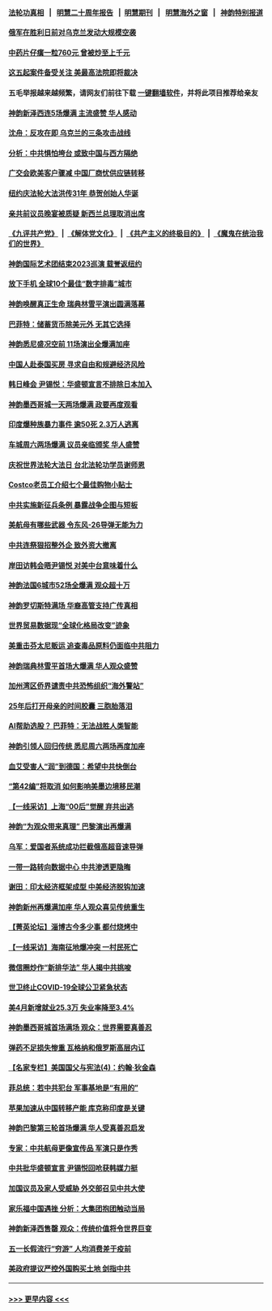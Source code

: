 #### [法轮功真相](https://github.com/gfw-breaker/truth/blob/master/README.md?t=0) &nbsp;&nbsp;|&nbsp;&nbsp; [明慧二十周年报告](https://github.com/gfw-breaker/mh-reports/blob/master/README.md?t=0) &nbsp;&nbsp;|&nbsp;&nbsp;[明慧期刊](https://github.com/gfw-breaker/mh-qikan) &nbsp;&nbsp;|&nbsp;&nbsp; [明慧海外之窗](https://github.com/gfw-breaker/mh-news/blob/master/README.md?t=0) &nbsp;&nbsp;|&nbsp;&nbsp; [神韵特别报道](https://github.com/gfw-breaker/mh-news/blob/master/shenyun.md?t=0)
#### [俄军在胜利日前对乌克兰发动大规模空袭](../pages/nf4514/n13990844.md?t=05090343) 
#### [中药片仔癀一粒760元 曾被炒至上千元](../pages/nf4514/n13990970.md?t=05090343) 
#### [这五起案件备受关注 美最高法院即将裁决](../pages/nf4514/n13990636.md?t=05090343) 
#### 五毛举报越来越频繁，请网友们前往下载 [一键翻墙软件](https://github.com/gfw-breaker/ssr-accounts)，并将此项目推荐给亲友
#### [神韵新泽西连5场爆满 主流盛赞 华人感动](../pages/nf4514/n13990918.md?t=05090343) 
#### [沈舟：反攻在即 乌克兰的三条攻击战线](../pages/nf4514/n13990904.md?t=05090343) 
#### [分析：中共惧怕垮台 或致中国与西方隔绝](../pages/nf4514/n13991171.md?t=05090343) 
#### [广交会欧美客户骤减 中国厂商忧供应链转移](../pages/nf4514/n13990739.md?t=05090343) 
#### [纽约庆法轮大法洪传31年 恭贺创始人华诞](../pages/nf4514/n13990685.md?t=05090343) 
#### [亲共前议员晚宴被质疑 新西兰总理取消出席](../pages/nf4514/n13990934.md?t=05090343) 
#### [《九评共产党》](https://github.com/begood0513/9ping.md/blob/master/README.md) &nbsp;|&nbsp; [《解体党文化》](../../../../jtdwh.md/blob/master/README.md)  &nbsp;|&nbsp; [《共产主义的终极目的》](../../../../gczydzjmd.md/blob/master/README.md) &nbsp;|&nbsp; [《魔鬼在统治我们的世界》](../../../../mgztzwmdsj.md/blob/master/README.md) 
#### [神韵国际艺术团结束2023巡演 载誉返纽约](../pages/nf4514/n13990805.md?t=05090343) 
#### [放下手机 全球10个最佳“数字排毒”城市](../pages/nf4514/n13989294.md?t=05090343) 
#### [神韵唤醒真正生命 瑞典林雪平演出圆满落幕](../pages/nf4514/n13990635.md?t=05090343) 
#### [巴菲特：储蓄货币除美元外 无其它选择](../pages/nf4514/n13990524.md?t=05090343) 
#### [神韵悉尼盛况空前 11场演出全爆满加座](../pages/nf4514/n13990634.md?t=05090343) 
#### [中国人赴泰国买房 寻求自由和规避经济风险](../pages/nf4514/n13990631.md?t=05090343) 
#### [韩日峰会 尹锡悦：华盛顿宣言不排除日本加入](../pages/nf4514/n13990504.md?t=05090343) 
#### [神韵墨西哥城一天两场爆满 政要再度观看](../pages/nf4514/n13990549.md?t=05090343) 
#### [印度爆种族暴力事件 逾50死 2.3万人逃离](../pages/nf4514/n13990394.md?t=05090343) 
#### [车城周六两场爆满 议员亲临颁奖 华人盛赞](../pages/nf4514/n13990408.md?t=05090343) 
#### [庆祝世界法轮大法日 台北法轮功学员谢师恩](../pages/nf4514/n13989540.md?t=05090343) 
#### [Costco老员工介绍七个最佳购物小贴士](../pages/nf4514/n13988465.md?t=05090343) 
#### [中共实施新征兵条例 暴露战争企图与短板](../pages/nf4514/n13989809.md?t=05090343) 
#### [美航母有哪些武器 令东风-26导弹无能为力](../pages/nf4514/n13984834.md?t=05090343) 
#### [中共连祭狠招整外企 致外资大撤离](../pages/nf4514/n13989810.md?t=05090343) 
#### [岸田访韩会晤尹锡悦 对美中台意味着什么](../pages/nf4514/n13989914.md?t=05090343) 
#### [神韵法国6城市52场全爆满 观众超十万](../pages/nf4514/n13990228.md?t=05090343) 
#### [神韵罗切斯特满场 华裔高管支持广传真相](../pages/nf4514/n13990197.md?t=05090343) 
#### [世界贸易数据现“全球化格局改变”迹象](../pages/nf4514/n13989803.md?t=05090343) 
#### [美重击芬太尼贩运 追查毒品原料仍面临中共阻力](../pages/nf4514/n13989834.md?t=05090343) 
#### [神韵瑞典林雪平首场大爆满 华人观众盛赞](../pages/nf4514/n13989912.md?t=05090343) 
#### [加州湾区侨界谴责中共恐怖组织“海外警站”](../pages/nf4514/n13989362.md?t=05090343) 
#### [25年后打开母亲的时间胶囊 三胞胎落泪](../pages/nf4514/n13989472.md?t=05090343) 
#### [AI帮助选股？ 巴菲特：无法战胜人类智能](../pages/nf4514/n13989764.md?t=05090343) 
#### [神韵引领人回归传统 悉尼周六两场再度加座](../pages/nf4514/n13989749.md?t=05090343) 
#### [血艾受害人“润”到德国：希望中共快倒台](../pages/nf4514/n13989323.md?t=05090343) 
#### [“第42编”将取消 如何影响美墨边境移民潮](../pages/nf4514/n13989615.md?t=05090343) 
#### [【一线采访】上海“00后”觉醒 弃共出逃](../pages/nf4514/n13989474.md?t=05090343) 
#### [神韵“为观众带来真理” 巴黎演出再爆满](../pages/nf4514/n13989373.md?t=05090343) 
#### [乌军：爱国者系统成功拦截俄高超音速导弹](../pages/nf4514/n13989520.md?t=05090343) 
#### [一带一路转向数据中心 中共渗透更隐晦](../pages/nf4514/n13989420.md?t=05090343) 
#### [谢田：印太经济框架成型 中美经济脱钩加速](../pages/nf4514/n13989200.md?t=05090343) 
#### [神韵新州再爆满加座 华人观众喜见传统重生](../pages/nf4514/n13989421.md?t=05090343) 
#### [【菁英论坛】淄博古今多少事 都付烧烤中](../pages/nf4514/n13989188.md?t=05090343) 
#### [【一线采访】海南征地爆冲突 一村民死亡](../pages/nf4514/n13989137.md?t=05090343) 
#### [微信圈炒作“新排华法” 华人揭中共挑唆](../pages/nf4514/n13988593.md?t=05090343) 
#### [世卫终止COVID-19全球公卫紧急状态](../pages/nf4514/n13989045.md?t=05090343) 
#### [美4月新增就业25.3万 失业率降至3.4%](../pages/nf4514/n13988968.md?t=05090343) 
#### [神韵墨西哥城首场满场 观众：世界需要真善忍](../pages/nf4514/n13989128.md?t=05090343) 
#### [弹药不足损失惨重 瓦格纳和俄罗斯高层内讧](../pages/nf4514/n13988876.md?t=05090343) 
#### [【名家专栏】美国国父与宪法(4)：约翰‧狄金森](../pages/nf4514/n13985200.md?t=05090343) 
#### [菲总统：若中共犯台 军事基地是“有用的”](../pages/nf4514/n13988599.md?t=05090343) 
#### [苹果加速从中国转移产能 库克称印度是关键](../pages/nf4514/n13988511.md?t=05090343) 
#### [神韵巴黎第三轮首场爆满 华人受真善忍启发](../pages/nf4514/n13988735.md?t=05090343) 
#### [专家：中共航母更像宣传品 军演只是作秀](../pages/nf4514/n13988562.md?t=05090343) 
#### [中共批华盛顿宣言 尹锡悦回呛获韩媒力挺](../pages/nf4514/n13988674.md?t=05090343) 
#### [加国议员及家人受威胁 外交部召见中共大使](../pages/nf4514/n13988489.md?t=05090343) 
#### [家乐福中国遇挫 分析：大集团抱团触动当局](../pages/nf4514/n13988605.md?t=05090343) 
#### [神韵新泽西售罄 观众：传统价值将令世界巨变](../pages/nf4514/n13988648.md?t=05090343) 
#### [五一长假流行“穷游” 人均消费差于疫前](../pages/nf4514/n13988520.md?t=05090343) 
#### [美政府提议严控外国购买土地 剑指中共](../pages/nf4514/n13988289.md?t=05090343) 

----
#### [ >>> 更早内容 <<< ](../indexes/nf4514-earlier.md)
